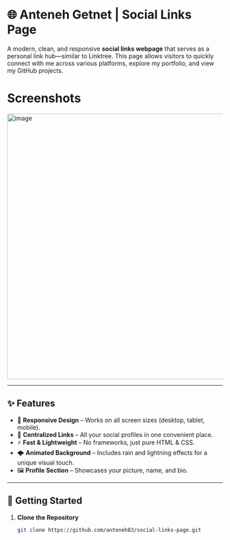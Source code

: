 # 🌐 Anteneh Getnet | Social Links Page  

A modern, clean, and responsive **social links webpage** that serves as a personal link hub—similar to Linktree. This page allows visitors to quickly connect with me across various platforms, explore my portfolio, and view my GitHub projects.  

# Screenshots
<img width="1334" height="619" alt="image" src="https://github.com/user-attachments/assets/405463fc-89d8-4753-bf2c-06cafd0c881b" />

---

## ✨ Features  

- 📱 **Responsive Design** – Works on all screen sizes (desktop, tablet, mobile).  
- 🎯 **Centralized Links** – All your social profiles in one convenient place.  
- ⚡ **Fast & Lightweight** – No frameworks, just pure HTML & CSS.  
- 🌩 **Animated Background** – Includes rain and lightning effects for a unique visual touch.  
- 🖼 **Profile Section** – Showcases your picture, name, and bio.  

---

## 🚀 Getting Started  

1. **Clone the Repository**  
   ```bash
   git clone https://github.com/anteneh83/social-links-page.git
   ```

